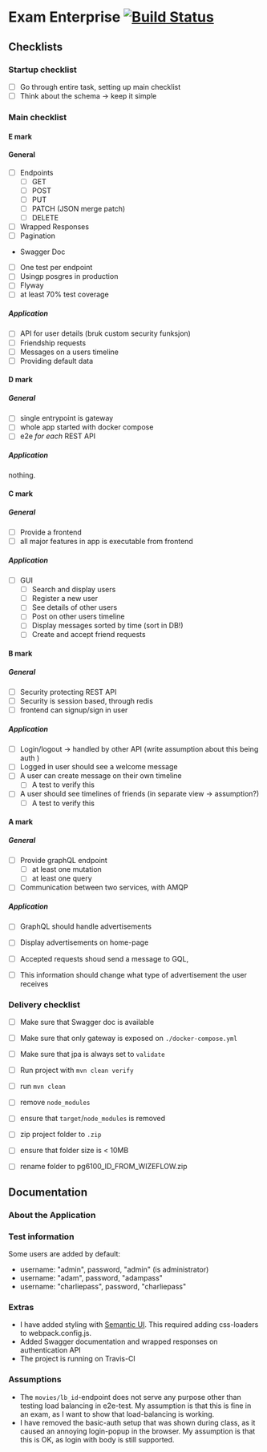 # Exam Enterprise [![Build Status](https://travis-ci.com/olaven/exam-pg6101.svg?token=zTzVh5wrqM89cpyf9qVd&branch=master)](https://travis-ci.com/olaven/exam-pg6101)

## Checklists

### Startup checklist 
- [ ] Go through entire task, setting up main checklist 
- [ ] Think about the schema -> keep it simple

### Main checklist
#### E mark
#### General
- [ ] Endpoints 
    - [ ] GET
    - [ ] POST
    - [ ] PUT
    - [ ] PATCH (JSON merge patch)
    - [ ] DELETE
- [ ] Wrapped Responses
- [ ] Pagination 
- Swagger Doc
- [ ] One test per endpoint 
- [ ] Usingp posgres in production 
- [ ] Flyway 
- [ ] at least 70% test coverage
##### Application
- [ ] API for user details (bruk custom security funksjon) 
- [ ] Friendship requests
- [ ] Messages on a users timeline 
- [ ] Providing default data
#### D mark
##### General
- [ ] single entrypoint is gateway 
- [ ] whole app started with docker compose 
- [ ] e2e _for each_ REST API
##### Application 
nothing.
#### C mark 
##### General
- [ ] Provide a frontend
- [ ] all major features in app is executable from frontend
##### Application 
- [ ] GUI
    - [ ] Search and display users
    - [ ] Register a new user 
    - [ ] See details of other users 
    - [ ] Post on other users timeline
    - [ ] Display messages sorted by time (sort in DB!)
    - [ ] Create and accept friend requests 
#### B mark 
##### General
- [ ] Security protecting REST API
- [ ] Security is session based, through redis
- [ ] frontend can signup/sign in user
##### Application 
- [ ] Login/logout -> handled by other API (write assumption about this being auth )
- [ ] Logged in user should see a welcome message
- [ ] A user can create message on their own timeline
    - [ ] A test to verify this 
- [ ] A user  should see timelines of friends (in separate view -> assumption?)
    - [ ] A test to verify this 
#### A mark 
##### General
- [ ] Provide graphQL endpoint 
    - [ ] at least one mutation
    - [ ] at least one query
- [ ] Communication between two services, with AMQP
##### Application 
- [ ] GraphQL should handle advertisements
- [ ] Display advertisements on home-page
- [ ] Accepted requests shoud send a message to GQL, 
- [ ] This information should change what type of advertisement 
the user receives

    
### Delivery checklist
- [ ] Make sure that Swagger doc is available
- [ ] Make sure that only gateway is exposed on `./docker-compose.yml`
- [ ] Make sure that jpa is always set to `validate`
- [ ] Run project with `mvn clean verify`
- [ ] run `mvn clean`
- [ ] remove `node_modules`
- [ ] ensure that `target`/`node_modules` is removed 
- [ ] zip project folder to `.zip`
- [ ] ensure that folder size is < 10MB
- [ ] rename folder to pg6100_ID_FROM_WIZEFLOW.zip


## Documentation

### About the Application 

### Test information 
Some users are added by default: 
* username: "admin", password, "admin" (is administrator)
* username: "adam", password, "adampass"
* username: "charliepass", password, "charliepass" 

### Extras 
* I have added styling with [Semantic UI](https://semantic-ui.com). This required adding css-loaders to webpack.config.js.
* Added Swagger documentation and wrapped responses on authentication API
* The project is running on Travis-CI

### Assumptions
* The `movies/lb_id`-endpoint does not serve any purpose other than testing load balancing in e2e-test. 
My assumption is that this is fine in an exam, as I want to show that load-balancing is working.  
* I have removed the basic-auth setup that was shown during class, as it caused an annoying login-popup in the browser. 
My assumption is that this is OK, as login with body is still supported.
 
